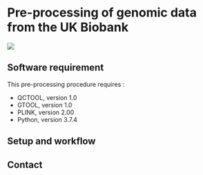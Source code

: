 # Pre-processing of genomic data from the UK Biobank

![](https://en.wikipedia.org/wiki/UK_Biobank#/media/File:UK_biobank_logo.png)

## Software requirement

This pre-processing procedure requires :
* QCTOOL, version 1.0
* GTOOL, version 1.0
* PLINK, version 2.00
* Python, version 3.7.4

## Setup and workflow



## Contact
